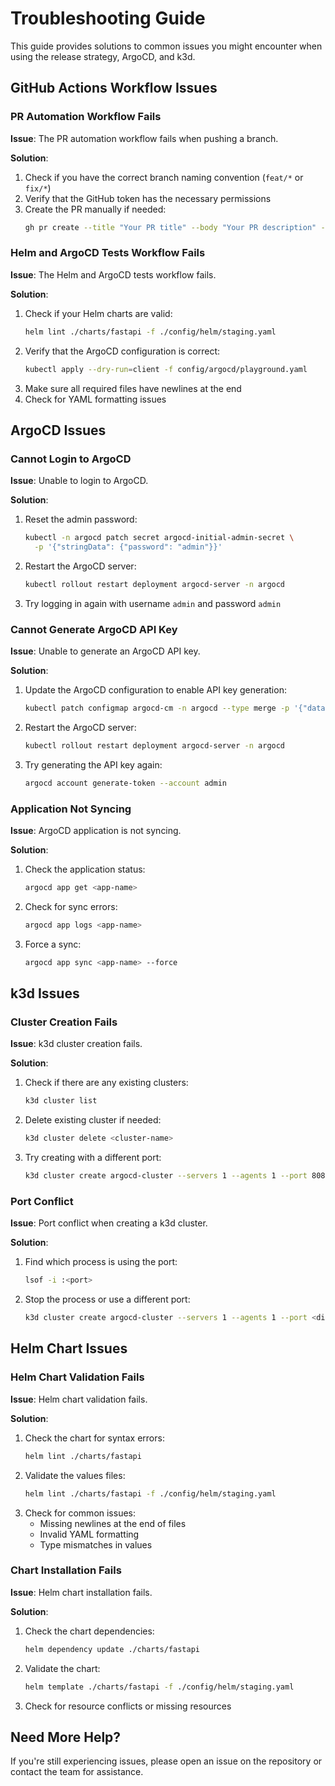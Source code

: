 # Troubleshooting Guide

This guide provides solutions to common issues you might encounter when using the release strategy, ArgoCD, and k3d.

## GitHub Actions Workflow Issues

### PR Automation Workflow Fails

**Issue**: The PR automation workflow fails when pushing a branch.

**Solution**:
1. Check if you have the correct branch naming convention (`feat/*` or `fix/*`)
2. Verify that the GitHub token has the necessary permissions
3. Create the PR manually if needed:
   ```bash
   gh pr create --title "Your PR title" --body "Your PR description" --base main
   ```

### Helm and ArgoCD Tests Workflow Fails

**Issue**: The Helm and ArgoCD tests workflow fails.

**Solution**:
1. Check if your Helm charts are valid:
   ```bash
   helm lint ./charts/fastapi -f ./config/helm/staging.yaml
   ```
2. Verify that the ArgoCD configuration is correct:
   ```bash
   kubectl apply --dry-run=client -f config/argocd/playground.yaml
   ```
3. Make sure all required files have newlines at the end
4. Check for YAML formatting issues

## ArgoCD Issues

### Cannot Login to ArgoCD

**Issue**: Unable to login to ArgoCD.

**Solution**:
1. Reset the admin password:
   ```bash
   kubectl -n argocd patch secret argocd-initial-admin-secret \
     -p '{"stringData": {"password": "admin"}}'
   ```
2. Restart the ArgoCD server:
   ```bash
   kubectl rollout restart deployment argocd-server -n argocd
   ```
3. Try logging in again with username `admin` and password `admin`

### Cannot Generate ArgoCD API Key

**Issue**: Unable to generate an ArgoCD API key.

**Solution**:
1. Update the ArgoCD configuration to enable API key generation:
   ```bash
   kubectl patch configmap argocd-cm -n argocd --type merge -p '{"data": {"accounts.admin": "apiKey"}}'
   ```
2. Restart the ArgoCD server:
   ```bash
   kubectl rollout restart deployment argocd-server -n argocd
   ```
3. Try generating the API key again:
   ```bash
   argocd account generate-token --account admin
   ```

### Application Not Syncing

**Issue**: ArgoCD application is not syncing.

**Solution**:
1. Check the application status:
   ```bash
   argocd app get <app-name>
   ```
2. Check for sync errors:
   ```bash
   argocd app logs <app-name>
   ```
3. Force a sync:
   ```bash
   argocd app sync <app-name> --force
   ```

## k3d Issues

### Cluster Creation Fails

**Issue**: k3d cluster creation fails.

**Solution**:
1. Check if there are any existing clusters:
   ```bash
   k3d cluster list
   ```
2. Delete existing cluster if needed:
   ```bash
   k3d cluster delete <cluster-name>
   ```
3. Try creating with a different port:
   ```bash
   k3d cluster create argocd-cluster --servers 1 --agents 1 --port 8082:80@loadbalancer
   ```

### Port Conflict

**Issue**: Port conflict when creating a k3d cluster.

**Solution**:
1. Find which process is using the port:
   ```bash
   lsof -i :<port>
   ```
2. Stop the process or use a different port:
   ```bash
   k3d cluster create argocd-cluster --servers 1 --agents 1 --port <different-port>:80@loadbalancer
   ```

## Helm Chart Issues

### Helm Chart Validation Fails

**Issue**: Helm chart validation fails.

**Solution**:
1. Check the chart for syntax errors:
   ```bash
   helm lint ./charts/fastapi
   ```
2. Validate the values files:
   ```bash
   helm lint ./charts/fastapi -f ./config/helm/staging.yaml
   ```
3. Check for common issues:
   - Missing newlines at the end of files
   - Invalid YAML formatting
   - Type mismatches in values

### Chart Installation Fails

**Issue**: Helm chart installation fails.

**Solution**:
1. Check the chart dependencies:
   ```bash
   helm dependency update ./charts/fastapi
   ```
2. Validate the chart:
   ```bash
   helm template ./charts/fastapi -f ./config/helm/staging.yaml
   ```
3. Check for resource conflicts or missing resources

## Need More Help?

If you're still experiencing issues, please open an issue on the repository or contact the team for assistance.
